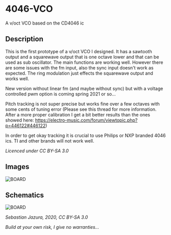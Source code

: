 # 4046-VCO
A v/oct VCO based on the CD4046 ic

## Description
This is the first prototype of a v/oct VCO I designed. It has a sawtooth output and a squarewave output that is one octave lower and that can be used as sub oscillator. The main functions are working well. However there are some issues with the fm input, also the sync input doesn't work as expected. The ring modulation just effects the squarewave output and works well.

New version without linear fm (and maybe without sync) but with a voltage controlled pwm option is coming spring 2021 or so...

Pitch tracking is not super precise but works fine over a few octaves with some cents of tuning error (Please see this thread for more information. After a more proper calibration I get a bit better results than the ones showed here: https://electro-music.com/forum/viewtopic.php?p=446122#446122)

In order to get okay tracking it is crucial to use Philips or NXP branded 4046 ics. TI and other brands will not work well.

*Licenced under CC BY-SA 3.0*

## Images

![BOARD](https://raw.githubusercontent.com/diysynth/4046-VCO/main/4046vco.jpg)

## Schematics

![BOARD](https://raw.githubusercontent.com/diysynth/4046-VCO/main/vco4046schematic_406.png)

*Sebastian Jazura, 2020, CC BY-SA 3.0*

*Build at your own risk, I give no warranties...*
